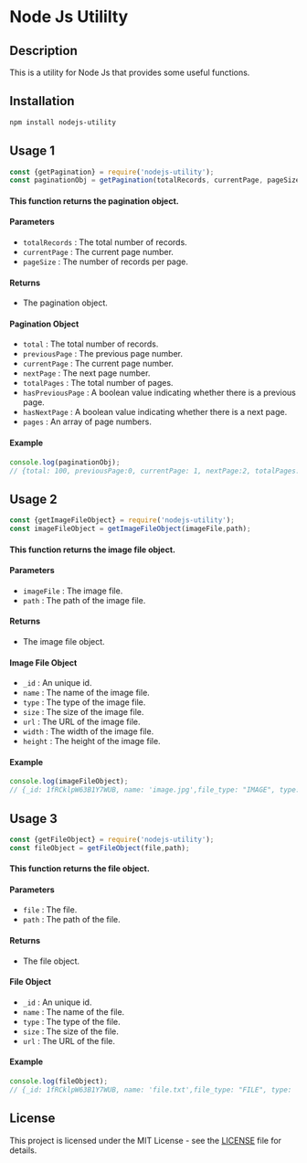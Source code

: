 # Node Js Utililty
## Description
This is a utility for Node Js that provides some useful functions.
## Installation
```bash
npm install nodejs-utility
```
## Usage 1
```javascript
const {getPagination} = require('nodejs-utility');
const paginationObj = getPagination(totalRecords, currentPage, pageSize);
```
#### This function returns the pagination object.
#### Parameters
- `totalRecords` : The total number of records.
- `currentPage` : The current page number.
- `pageSize` : The number of records per page.
#### Returns
- The pagination object.
#### Pagination Object
- `total` : The total number of records.
- `previousPage` : The previous page number.
- `currentPage` : The current page number.
- `nextPage` : The next page number.
- `totalPages` : The total number of pages.
- `hasPreviousPage` : A boolean value indicating whether there is a previous page.
- `hasNextPage` : A boolean value indicating whether there is a next page.
- `pages` : An array of page numbers.
#### Example
```javascript
console.log(paginationObj); 
// {total: 100, previousPage:0, currentPage: 1, nextPage:2, totalPages: 10, hasPreviousPage:false, hasNextPage:true, pages: [1, 2, 3, 4, 5, 6, 7, 8, 9, 10]}
```

## Usage 2
```javascript
const {getImageFileObject} = require('nodejs-utility');
const imageFileObject = getImageFileObject(imageFile,path);
```
#### This function returns the image file object.
#### Parameters
- `imageFile` : The image file. 
- `path` : The path of the image file.
#### Returns
- The image file object.
#### Image File Object
- `_id` : An unique id.
- `name` : The name of the image file.
- `type` : The type of the image file.
- `size` : The size of the image file.
- `url` : The URL of the image file.
- `width` : The width of the image file.
- `height` : The height of the image file.
#### Example
```javascript
console.log(imageFileObject);
// {_id: 1fRCklpW63B1Y7WUB, name: 'image.jpg',file_type: "IMAGE", type: 'image/jpeg', size: 1000, url: 'http://localhost:3000/images/image.jpg', width: 100, height: 100}
``` 


## Usage 3
```javascript
const {getFileObject} = require('nodejs-utility');
const fileObject = getFileObject(file,path);
```
#### This function returns the file object.
#### Parameters
- `file` : The file.
- `path` : The path of the file.
#### Returns
- The file object.
#### File Object
- `_id` : An unique id.
- `name` : The name of the file.
- `type` : The type of the file.
- `size` : The size of the file.
- `url` : The URL of the file.
#### Example
```javascript
console.log(fileObject);
// {_id: 1fRCklpW63B1Y7WUB, name: 'file.txt',file_type: "FILE", type: 'text/plain', size: 1000, url: 'http://localhost:3000/files/file.txt'}
```

## License

This project is licensed under the MIT License - see the [LICENSE](./LICENSE) file for details.
